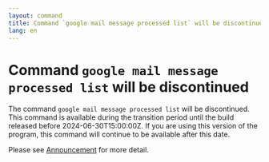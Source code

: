 ```yaml
---
layout: command
title: Command `google mail message processed list` will be discontinued
lang: en
---
```


# Command `google mail message processed list` will be discontinued

The command `google mail message processed list` will be discontinued.
This command is available during the transition period until the build released before 2024-06-30T15:00:00Z. If you are using this version of the program, this command will continue to be available after this date.

Please see [Announcement](https://github.com/watermint/toolbox/discussions/835) for more detail.



